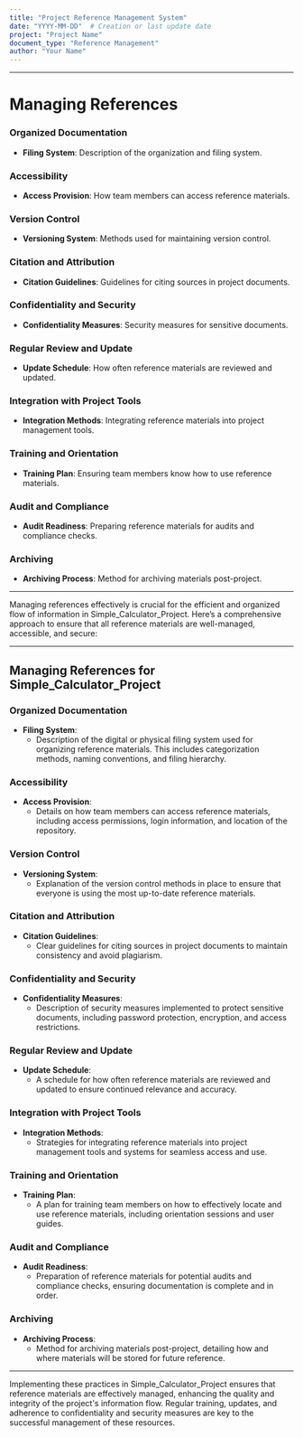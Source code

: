```yaml
---
title: "Project Reference Management System"
date: "YYYY-MM-DD"  # Creation or last update date
project: "Project Name"
document_type: "Reference Management"
author: "Your Name"
---
```

---
# Managing References

### Organized Documentation

- **Filing System**: Description of the organization and filing system.

### Accessibility

- **Access Provision**: How team members can access reference materials.

### Version Control

- **Versioning System**: Methods used for maintaining version control.

### Citation and Attribution

- **Citation Guidelines**: Guidelines for citing sources in project documents.

### Confidentiality and Security

- **Confidentiality Measures**: Security measures for sensitive documents.

### Regular Review and Update

- **Update Schedule**: How often reference materials are reviewed and updated.

### Integration with Project Tools

- **Integration Methods**: Integrating reference materials into project management tools.

### Training and Orientation

- **Training Plan**: Ensuring team members know how to use reference materials.

### Audit and Compliance

- **Audit Readiness**: Preparing reference materials for audits and compliance checks.

### Archiving

- **Archiving Process**: Method for archiving materials post-project.

---
Managing references effectively is crucial for the efficient and organized flow of information in Simple_Calculator_Project. Here’s a comprehensive approach to ensure that all reference materials are well-managed, accessible, and secure:

---

## Managing References for Simple_Calculator_Project

### Organized Documentation
- **Filing System**: 
  - Description of the digital or physical filing system used for organizing reference materials. This includes categorization methods, naming conventions, and filing hierarchy.

### Accessibility
- **Access Provision**: 
  - Details on how team members can access reference materials, including access permissions, login information, and location of the repository.

### Version Control
- **Versioning System**: 
  - Explanation of the version control methods in place to ensure that everyone is using the most up-to-date reference materials.

### Citation and Attribution
- **Citation Guidelines**: 
  - Clear guidelines for citing sources in project documents to maintain consistency and avoid plagiarism.

### Confidentiality and Security
- **Confidentiality Measures**: 
  - Description of security measures implemented to protect sensitive documents, including password protection, encryption, and access restrictions.

### Regular Review and Update
- **Update Schedule**: 
  - A schedule for how often reference materials are reviewed and updated to ensure continued relevance and accuracy.

### Integration with Project Tools
- **Integration Methods**: 
  - Strategies for integrating reference materials into project management tools and systems for seamless access and use.

### Training and Orientation
- **Training Plan**: 
  - A plan for training team members on how to effectively locate and use reference materials, including orientation sessions and user guides.

### Audit and Compliance
- **Audit Readiness**: 
  - Preparation of reference materials for potential audits and compliance checks, ensuring documentation is complete and in order.

### Archiving
- **Archiving Process**: 
  - Method for archiving materials post-project, detailing how and where materials will be stored for future reference.

---

Implementing these practices in Simple_Calculator_Project ensures that reference materials are effectively managed, enhancing the quality and integrity of the project's information flow. Regular training, updates, and adherence to confidentiality and security measures are key to the successful management of these resources.
